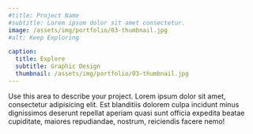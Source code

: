 ```yaml
---
#title: Project Name
#subtitle: Lorem ipsum dolor sit amet consectetur.
image: /assets/img/portfolio/03-thumbnail.jpg
#alt: Keep Exploring

caption:
  title: Explore
  subtitle: Graphic Design
  thumbnail: /assets/img/portfolio/03-thumbnail.jpg
---
```


Use this area to describe your project. Lorem ipsum dolor sit amet, consectetur adipisicing elit. Est blanditiis dolorem culpa incidunt minus dignissimos deserunt repellat aperiam quasi sunt officia expedita beatae cupiditate, maiores repudiandae, nostrum, reiciendis facere nemo!

